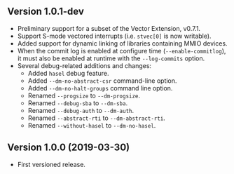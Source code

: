 Version 1.0.1-dev
-----------------
- Preliminary support for a subset of the Vector Extension, v0.7.1.
- Support S-mode vectored interrupts (i.e. `stvec[0]` is now writable).
- Added support for dynamic linking of libraries containing MMIO devices.
- When the commit log is enabled at configure time (`--enable-commitlog`),
  it must also be enabled at runtime with the `--log-commits` option.
- Several debug-related additions and changes:
  - Added `hasel` debug feature.
  - Added `--dm-no-abstract-csr` command-line option.
  - Added `--dm-no-halt-groups` command line option.
  - Renamed `--progsize` to `--dm-progsize`.
  - Renamed `--debug-sba` to `--dm-sba`.
  - Renamed `--debug-auth` to `--dm-auth`.
  - Renamed `--abstract-rti` to `--dm-abstract-rti`.
  - Renamed `--without-hasel` to `--dm-no-hasel`.

Version 1.0.0 (2019-03-30)
--------------------------
- First versioned release.
